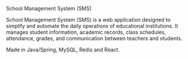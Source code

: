 School Management System (SMS)

School Management System (SMS) is a web application designed to simplify and automate the daily operations of educational institutions. It manages student information, academic records, class schedules, attendance, grades, and communication between teachers and students.


Made in Java/Spring, MySQL, Redis and React. 
